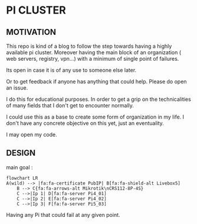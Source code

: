 # PI CLUSTER

## MOTIVATION

This repo is kind of a blog to follow the step towards having a highly available pi cluster. Moreover having the main block of an organization ( web servers, registry, vpn...) with a minimum of single point of failures.

Its open in case it is of any use to someone else later.

Or to get feedback if anyone has anything that could help. Please do open an issue.

I do this for educational purposes. In order to get a grip on the technicalities of many fields that I don't get to encounter normally.

I could use this as a base to create some form of organization in my life. I don't have any concrete objective on this yet, just an eventuality.

I may open my code.

## DESIGN

main goal :

```mermaid
flowchart LR
A(wild) --> |fa:fa-certificate PubIP| B[fa:fa-shield-alt Livebox5]
    B --> C{fa:fa-arrows-alt Mikrotik\nCRS112-8P-4S}
    C -->|Ip 1| D[fa:fa-server Pi4_01]
    C -->|Ip 2| E[fa:fa-server Pi4_02]
    C -->|Ip 3| F[fa:fa-server Pi5_03]
```

Having any Pi that could fail at any given point.

